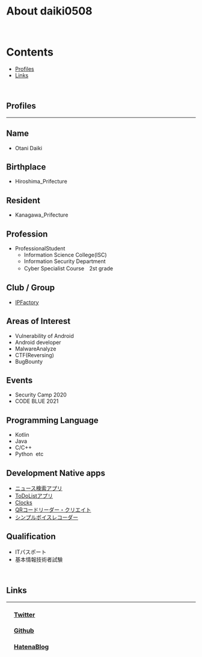 # About daiki0508
<br>

# Contents
- [Profiles](#profiles)
- [Links](#links)
<br>

## Profiles
___

## Name
- Otani Daiki

## Birthplace
- Hiroshima_Prifecture

## Resident
- Kanagawa_Prifecture

## Profession
- ProfessionalStudent
    - Information Science College(ISC)
    - Information Security Department
    - Cyber Specialist Course　2st grade

## Club / Group
- [IPFactory](https://ipfactory.org/)

## Areas of Interest
- Vulnerability of Android
- Android developer
- MalwareAnalyze
- CTF(Reversing)
- BugBounty

## Events
- Security Camp 2020
- CODE BLUE 2021

## Programming Language
- Kotlin
- Java
- C/C++
- Python&nbsp;  etc

## Development Native apps
- [ニュース検索アプリ](https://play.google.com/store/apps/details?id=com.websarva.wings.android.newsapp)
- [ToDoListアプリ](https://play.google.com/store/apps/details?id=com.websarva.wings.android.todoapps)
- [Clocks](https://play.google.com/store/apps/details?id=com.websarva.wings.android.clocks)
- [QRコードリーダー・クリエイト](https://play.google.com/store/apps/details?id=com.websarva.wings.android.qrcodereader)
- [シンプルボイスレコーダー](https://play.google.com/store/apps/details?id=com.websarva.wings.android.voicerecorder)

## Qualification
- ITパスポート
- 基本情報技術者試験
<br>

## Links
___

### &emsp;&nbsp;[Twitter](https://twitter.com/otani_daiki)
### &emsp;&nbsp;[Github](https://github.com/daiki0508)
### &emsp;&nbsp;[HatenaBlog](https://daiki0508.hatenablog.com/)

